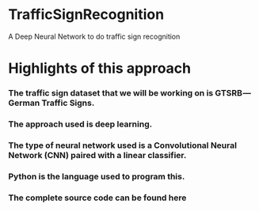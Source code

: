 # TrafficSignRecognition
A Deep Neural Network to do traffic sign recognition
# Highlights of this approach
### The traffic sign dataset that we will be working on is GTSRB — German Traffic Signs. 
### The approach used is deep learning.
### The type of neural network used is a Convolutional Neural Network (CNN) paired with a linear classifier.
### Python is the language used to program this.
### The complete source code can be found here
